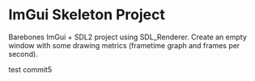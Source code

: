 # ImGui Skeleton Project

Barebones ImGui + SDL2 project using SDL_Renderer. Create an empty window with some drawing metrics (frametime graph and frames per second).

test commit5